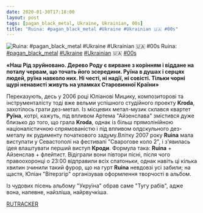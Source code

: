 ```yaml
---
date: 2020-01-30T17:18:00
layout: post
tags: [pagan_black_metal, Ukraine, Ukrainian, 00s]
title: "Ruina: #pagan_black_metal #Ukraine #Ukrainian 🇺🇦 #00s"
---
```

![Ruina: #pagan_black_metal #Ukraine #Ukrainian 🇺🇦 #00s](/assets/photos/photo_868@30-01-2020_17-18-00.jpg)
Ruina: [#pagan_black_metal](/tags/#pagan_black_metal) [#Ukraine](/tags/#Ukraine) [#Ukrainian](/tags/#Ukrainian) 🇺🇦 [#00s](/tags/#00s)

__«Наш Рід зруйновано. Дерево Роду є вирване з корінням і віддане на поталу червам, що точать його зсередини. Руїна в душах і серцях людей, руїна навколо них. Ні честі, ні надії, ні совісті. Тільки чорні щурі ненависті живуть на уламках Старовинної Країни»__

Переказують, десь у 2006 році Юліанові Мицику, композиторові та інструменталісту тоді вже вельми успішного студійного проекту **Kroda**, захотілось грати дез-метал. Із місцевих метал-музик склався квартет **Руїна**, котрі, кажуть, під впливом Артема &quot;Айзенслава&quot; змістився дуже близько до того, що грала **Kroda**, однак із більш прямолінійною націоналістичною спрямованістю і під впливом олдскульного дез-металу як рудименту початкового задуму.Влітку 2007 року **Ruina** мала виступати у Севастополі на фестивалі &quot;Сварогове коло 2&quot;, і з&#39;явилась ідея влаштувати перший виступ **Кроди**. Формула така: **Ruina** + Айзенслав + флейтист. Відіграли вони півтори пісні, після чого правоохоронці о 23:00 відправили всіх спатоньки, однак навіть ці кілька хвилин зчинили такий фурор, що на гурт **Ruina** невдовзі усі забили; на щастя, Юліан &quot;Вітерзгір&quot; організував оформлення творчості в альбом.

Із чудових пісень альбому &quot;Укруїна&quot; обрав саме &quot;Тугу рабів&quot;, адже вона, напевне, найзліша, найрвучкіша.

[RUTRACKER](https://rutracker.org/forum/viewtopic.php?t=1623146)